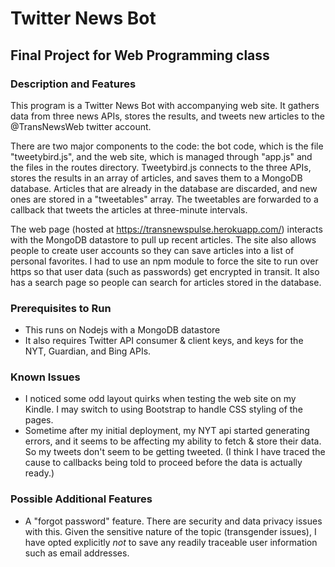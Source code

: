 # Twitter News Bot

## Final Project for Web Programming class

### Description and Features

This program is a Twitter News Bot with accompanying web site.  It gathers data from three news APIs, stores the results, and tweets new articles to the @TransNewsWeb twitter account.

There are two major components to the code: the bot code, which is the file "tweetybird.js", and the web site, which is managed through "app.js" and the files in the routes directory. Tweetybird.js connects to the three APIs, stores the results in an array of articles, and saves them to a MongoDB database. Articles that are already in the database are discarded, and new ones are stored in a "tweetables" array.  The tweetables are forwarded to a callback that tweets the articles at three-minute intervals.

The web page (hosted at https://transnewspulse.herokuapp.com/) interacts with the MongoDB datastore to pull up recent articles. The site also allows people to create user accounts so they can save articles into a list of personal favorites. I had to use an npm module to force the site to run over https so that user data (such as passwords) get encrypted in transit.  It also has a search page so people can search for articles stored in the database.

### Prerequisites to Run
* This runs on Nodejs with a MongoDB datastore
* It also requires Twitter API consumer & client keys, and keys for the NYT, Guardian, and Bing APIs.

### Known Issues

* I noticed some odd layout quirks when testing the web site on my Kindle. I may switch to using Bootstrap to handle CSS styling of the pages.
* Sometime after my initial deployment, my NYT api started generating errors, and it seems to be affecting my ability to fetch & store their data. So my tweets don't seem to be getting tweeted. (I think I have traced the cause to callbacks being told to proceed before the data is actually ready.)

### Possible Additional Features

* A "forgot password" feature. There are security and data privacy issues with this. Given the sensitive nature of the topic (transgender issues), I have opted explicitly _not_ to save any readily traceable user information such as email addresses.